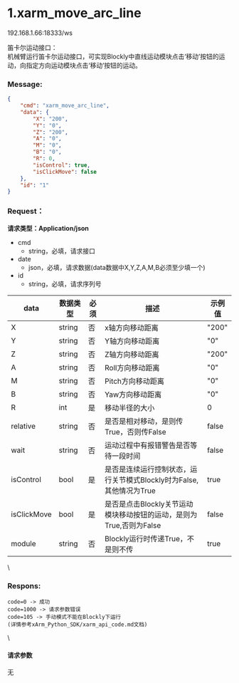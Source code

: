 # 1.xarm\_move\_arc\_line

192.168.1.66:18333/ws

笛卡尔运动接口：\
机械臂运行笛卡尔运动接口，可实现Blockly中直线运动模块点击‘移动’按钮的运动，向指定方向运动模块点击‘移动’按钮的运动。

### Message: <a href="#message" id="message"></a>

```json
{
    "cmd": "xarm_move_arc_line",
    "data": {
        "X": "200",
        "Y": "0",
        "Z": "200",
        "A": "0",
        "M": "0",
        "B": "0",
        "R": 0,
        "isControl": true,
        "isClickMove": false
    },
    "id": "1"
}
```

### Request： <a href="#request" id="request"></a>

**请求类型：Application/json**

* cmd
  * string，必填，请求接口
* date
  * json，必填，请求数据(data数据中X,Y,Z,A,M,B必须至少填一个)
* id
  * string，必填，请求序列号

| **data**    | **数据类型** | **必须** | **描述**                                     | **示例值** |
| ----------- | -------- | ------ | ------------------------------------------ | ------- |
| X           | string   | 否      | x轴方向移动距离                                   | "200"   |
| Y           | string   | 否      | Y轴方向移动距离                                   | "0"     |
| Z           | string   | 否      | Z轴方向移动距离                                   | "200"   |
| A           | string   | 否      | Roll方向移动距离                                 | "0"     |
| M           | string   | 否      | Pitch方向移动距离                                | "0"     |
| B           | string   | 否      | Yaw方向移动距离                                  | "0"     |
| R           | int      | 是      | 移动半径的大小                                    | 0       |
| relative    | string   | 否      | 是否是相对移动，是则传True，否则传False                   | false   |
| wait        | string   | 否      | 运动过程中有报错警告是否等待一段时间                         | false   |
| isControl   | bool     | 是      | 是否是连续运行控制状态，运行关节模式Blockly时为False,其他情况为True | true    |
| isClickMove | bool     | 是      | 是否是点击Blockly关节运动模块移动按钮的运动，是则为True,否则为False | false   |
| module      | string   | 否      | Blockly运行时传递True，不是则不传                     | true    |

\


### Respons: <a href="#respons" id="respons"></a>

```abnf
code=0 -> 成功
code=1000 -> 请求参数错误
code=105 -> 手动模式不能在Blockly下运行
(详情参考xArm_Python_SDK/xarm_api_code.md文档)

```

\


#### 请求参数

无
